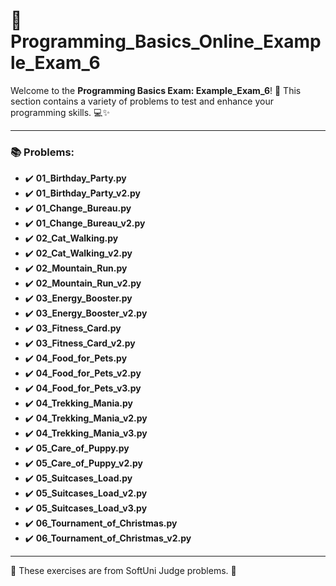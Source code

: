 # 🐍 Programming_Basics_Online_Example_Exam_6

Welcome to the **Programming Basics Exam: Example_Exam_6**! 🎉 This section contains a variety of problems to test and enhance your programming skills. 💻✨

---

### 📚 Problems:

- ✔️ **01_Birthday_Party.py**
- ✔️ **01_Birthday_Party_v2.py**
- ✔️ **01_Change_Bureau.py**
- ✔️ **01_Change_Bureau_v2.py**
- ✔️ **02_Cat_Walking.py**
- ✔️ **02_Cat_Walking_v2.py**
- ✔️ **02_Mountain_Run.py**
- ✔️ **02_Mountain_Run_v2.py**
- ✔️ **03_Energy_Booster.py**
- ✔️ **03_Energy_Booster_v2.py**
- ✔️ **03_Fitness_Card.py**
- ✔️ **03_Fitness_Card_v2.py**
- ✔️ **04_Food_for_Pets.py**
- ✔️ **04_Food_for_Pets_v2.py**
- ✔️ **04_Food_for_Pets_v3.py**
- ✔️ **04_Trekking_Mania.py**
- ✔️ **04_Trekking_Mania_v2.py**
- ✔️ **04_Trekking_Mania_v3.py**
- ✔️ **05_Care_of_Puppy.py**
- ✔️ **05_Care_of_Puppy_v2.py**
- ✔️ **05_Suitcases_Load.py**
- ✔️ **05_Suitcases_Load_v2.py**
- ✔️ **05_Suitcases_Load_v3.py**
- ✔️ **06_Tournament_of_Christmas.py**
- ✔️ **06_Tournament_of_Christmas_v2.py**

---

🚀 These exercises are from SoftUni Judge problems. 👋
